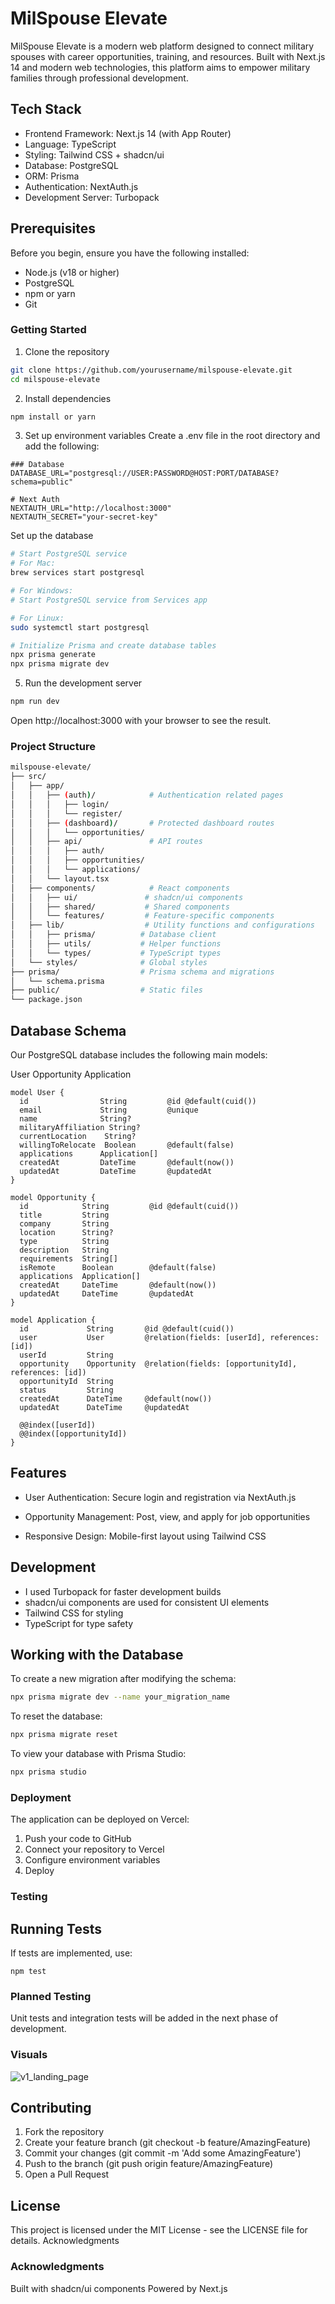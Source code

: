 # MilSpouse Elevate

MilSpouse Elevate is a modern web platform designed to connect military spouses with career opportunities, training, and resources. Built with Next.js 14 and modern web technologies, this platform aims to empower military families through professional development.

## Tech Stack

- Frontend Framework: Next.js 14 (with App Router)
- Language: TypeScript
- Styling: Tailwind CSS + shadcn/ui
- Database: PostgreSQL
- ORM: Prisma
- Authentication: NextAuth.js
- Development Server: Turbopack

## Prerequisites
Before you begin, ensure you have the following installed:

- Node.js (v18 or higher)
- PostgreSQL
- npm or yarn
- Git

### Getting Started

1. Clone the repository
```bash
git clone https://github.com/yourusername/milspouse-elevate.git
cd milspouse-elevate
```

2. Install dependencies

```bash 
npm install or yarn
```

3. Set up environment variables
Create a .env file in the root directory and add the following:

``` env
### Database
DATABASE_URL="postgresql://USER:PASSWORD@HOST:PORT/DATABASE?schema=public"

# Next Auth
NEXTAUTH_URL="http://localhost:3000"
NEXTAUTH_SECRET="your-secret-key"
``` 
Set up the database

```bash 
# Start PostgreSQL service
# For Mac:
brew services start postgresql

# For Windows:
# Start PostgreSQL service from Services app

# For Linux:
sudo systemctl start postgresql

# Initialize Prisma and create database tables
npx prisma generate
npx prisma migrate dev
```

5. Run the development server
```bash
npm run dev
```
Open http://localhost:3000 with your browser to see the result.

### Project Structure
```bash 
milspouse-elevate/
├── src/
│   ├── app/
│   │   ├── (auth)/            # Authentication related pages
│   │   │   ├── login/
│   │   │   └── register/
│   │   ├── (dashboard)/       # Protected dashboard routes
│   │   │   └── opportunities/
│   │   ├── api/               # API routes
│   │   │   ├── auth/
│   │   │   ├── opportunities/
│   │   │   └── applications/
│   │   └── layout.tsx
│   ├── components/            # React components
│   │   ├── ui/               # shadcn/ui components
│   │   ├── shared/           # Shared components
│   │   └── features/         # Feature-specific components
│   ├── lib/                  # Utility functions and configurations
│   │   ├── prisma/          # Database client
│   │   ├── utils/           # Helper functions
│   │   └── types/           # TypeScript types
│   └── styles/              # Global styles
├── prisma/                  # Prisma schema and migrations
│   └── schema.prisma
├── public/                  # Static files
└── package.json
```

## Database Schema
Our PostgreSQL database includes the following main models:

User
Opportunity
Application
```prisma
model User {
  id                String         @id @default(cuid())
  email             String         @unique
  name              String?
  militaryAffiliation String?
  currentLocation    String?
  willingToRelocate  Boolean       @default(false)
  applications      Application[]
  createdAt         DateTime       @default(now())
  updatedAt         DateTime       @updatedAt
}

model Opportunity {
  id            String         @id @default(cuid())
  title         String
  company       String
  location      String?
  type          String
  description   String
  requirements  String[]
  isRemote      Boolean        @default(false)
  applications  Application[]
  createdAt     DateTime       @default(now())
  updatedAt     DateTime       @updatedAt
}

model Application {
  id             String       @id @default(cuid())
  user           User         @relation(fields: [userId], references: [id])
  userId         String
  opportunity    Opportunity  @relation(fields: [opportunityId], references: [id])
  opportunityId  String
  status         String
  createdAt      DateTime     @default(now())
  updatedAt      DateTime     @updatedAt

  @@index([userId])
  @@index([opportunityId])
}
```

## Features

- User Authentication: Secure login and registration via NextAuth.js

- Opportunity Management: Post, view, and apply for job opportunities

- Responsive Design: Mobile-first layout using Tailwind CSS

## Development
- I used Turbopack for faster development builds
- shadcn/ui components are used for consistent UI elements
- Tailwind CSS for styling
- TypeScript for type safety

## Working with the Database

To create a new migration after modifying the schema:
```bash
npx prisma migrate dev --name your_migration_name
```

To reset the database:
```bash
npx prisma migrate reset
```

To view your database with Prisma Studio:
```bash
npx prisma studio
```

### Deployment
The application can be deployed on Vercel:

1. Push your code to GitHub
2. Connect your repository to Vercel
3. Configure environment variables
4. Deploy

### Testing

## Running Tests

If tests are implemented, use:

```npm test```

### Planned Testing

Unit tests and integration tests will be added in the next phase of development.

### Visuals 
![v1_landing_page](/public/snapshot_landing_page_v1.jpeg)
## Contributing

1. Fork the repository
2. Create your feature branch (git checkout -b feature/AmazingFeature)
3. Commit your changes (git commit -m 'Add some AmazingFeature')
4. Push to the branch (git push origin feature/AmazingFeature)
5. Open a Pull Request

## License
This project is licensed under the MIT License - see the LICENSE file for details.
Acknowledgments

### Acknowledgments
Built with shadcn/ui components
Powered by Next.js